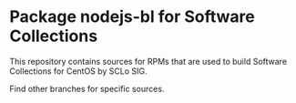 # Package nodejs-bl for Software Collections

This repository contains sources for RPMs that are used
to build Software Collections for CentOS by SCLo SIG.

Find other branches for specific sources.

